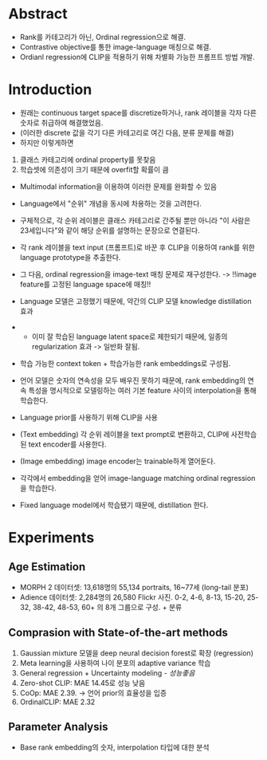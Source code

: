 # Abstract
- Rank를 카테고리가 아닌, Ordinal regression으로 해결.
- Contrastive objective를 통한 image-language 매칭으로 해결.
- Ordianl regression에 CLIP을 적용하기 위해 차별화 가능한 프롬프트 방법 개발.

# Introduction
- 원래는 continuous target space를 discretize하거나, rank 레이블을 각자 다른 숫자로 취급하여 해결했었음.
- (이러한 discrete 값을 각기 다른 카테고리로 여긴 다음, 분류 문제를 해결)
- 하지만 이렇게하면
1. 클래스 카테고리에 ordinal property를 못찾음
2. 학습셋에 의존성이 크기 때문에 overfit할 확률이 큼
- Multimodal information을 이용하여 이러한 문제를 완화할 수 있음

- Language에서 "순위" 개념을 동시에 차용하는 것을 고려한다.
- 구체적으로, 각 순위 레이블은 클래스 카테고리로 간주될 뿐만 아니라 "이 사람은 23세입니다"와 같이 해당 순위를 설명하는 문장으로 연결된다.
- 각 rank 레이블을 text input (프롬프트)로 바꾼 후 CLIP을 이용하여 rank를 위한 language prototype을 추출한다.
- 그 다음, ordinal regression을 image-text 매칭 문제로 재구성한다. -> !!image feature를 고정된 language space에 매칭!!
- Language 모델은 고정했기 때문에, 약간의 CLIP 모델 knowledge distillation 효과
- + 이미 잘 학습된 language latent space로 제한되기 때문에, 일종의 regularization 효과 -> 일반화 잘됨.

- 학습 가능한 context token + 학습가능한 rank embeddings로 구성됨.
- 언어 모델은 숫자의 연속성을 모두 배우진 못하기 때문에, rank embedding의 연속 특성을 명시적으로 모델링하는 여러 기본 feature 사이의 interpolation을 통해 학습한다.


- Language prior를 사용하기 위해 CLIP을 사용
- (Text embedding) 각 순위 레이블을 text prompt로 변환하고, CLIP에 사전학습된 text encoder를 사용한다.
- (Image embedding) image encoder는 trainable하게 열어둔다.
- 각각에서 embedding을 얻어 image-language matching ordinal regression을 학습한다.
- Fixed language model에서 학습됐기 때문에, distillation 한다.

# Experiments
## Age Estimation
- MORPH 2 데이터셋: 13,618명의 55,134 portraits, 16~77세 (long-tail 분포)
- Adience 데이터셋: 2,284명의 26,580 Flickr 사진. 0-2, 4-6, 8-13, 15-20, 25-32, 38-42, 48-53, 60+ 의 8개 그룹으로 구성. + 분류

## Comprasion with State-of-the-art methods
1. Gaussian mixture 모델을 deep neural decision forest로 확장 (regression)
2. Meta learning을 사용하여 나이 분포의 adaptive variance 학습
3. General regression + Uncertainty modeling - $성능 좋음$
4. Zero-shot CLIP: MAE 14.45로 성능 낮음
5. CoOp: MAE 2.39. -> 언어 prior의 효율성을 입증
6. OrdinalCLIP: MAE 2.32

## Parameter Analysis
- Base rank embedding의 숫자, interpolation 타입에 대한 분석
